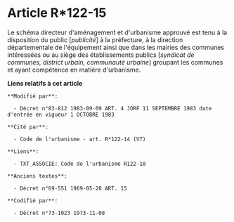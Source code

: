 # Article R*122-15

Le schéma directeur d'aménagement et d'urbanisme approuvé est tenu à la disposition du public [*publicité*] à la préfecture,
à la direction départementale de l'équipement ainsi que dans les mairies des communes intéressées ou au siège des
établissements publics [*syndicat de communes, district urbain, communauté urbaine*] groupant les communes et ayant
compétence en matière d'urbanisme.

**Liens relatifs à cet article**

	**Modifié par**:

	  - Décret n°83-812 1983-09-09 ART. 4 JORF 11 SEPTEMBRE 1983 date d'entrée en vigueur 1 OCTOBRE 1983

	**Cité par**:

	  - Code de l'urbanisme - art. R*122-14 (VT)

	**Liens**:

	  - TXT_ASSOCIE: Code de l'urbanisme R122-18

	**Anciens textes**:

	  - Décret n°69-551 1969-05-28 ART. 15

	**Codifié par**:

	  - Décret n°73-1023 1973-11-08
